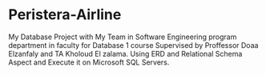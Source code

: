 # Peristera-Airline
My Database Project with My Team in Software Engineering program department in faculty for Database 1 course Supervised by Proffessor Doaa Elzanfaly and TA Kholoud El zalama. Using ERD and Relational Schema Aspect and Execute it on Microsoft SQL Servers.
